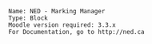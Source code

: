 
    Name: NED - Marking Manager
    Type: Block
    Moodle version required: 3.3.x
    For Documentation, go to http://ned.ca 
